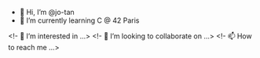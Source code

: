 - 👋 Hi, I’m @jo-tan
- 🌱 I’m currently learning C @ 42 Paris

<!- 👀 I’m interested in ...>
<!- 💞️ I’m looking to collaborate on ...>
<!- 📫 How to reach me ...>

<!---
jo-tan/jo-tan is a ✨ special ✨ repository because its `README.md` (this file) appears on your GitHub profile.
You can click the Preview link to take a look at your changes.
--->

